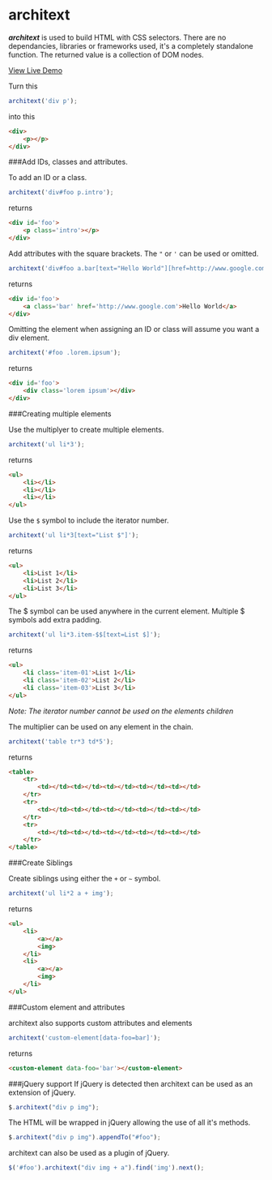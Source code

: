 # architext

***architext*** is used to build HTML with CSS selectors. There are no dependancies, libraries or frameworks used, it's a completely standalone function. The returned value is a collection of DOM nodes.

[View Live Demo](https://quozzo.github.io/architext/)

Turn this
```js
architext('div p');
```
into this
```html
<div>
    <p></p>
</div>
```

###Add IDs, classes and attributes.

To add an ID or a class.
```js
architext('div#foo p.intro');
```
returns
```html
<div id='foo'>
    <p class='intro'></p>
</div>
```
Add attributes with the square brackets. The `"` or `'` can be used or omitted.
```js
architext('div#foo a.bar[text="Hello World"][href=http://www.google.com]');
```
returns
```html
<div id='foo'>
    <a class='bar' href='http://www.google.com'>Hello World</a>
</div>
```
Omitting the element when assigning an ID or class will assume you want a div element.
```js
architext('#foo .lorem.ipsum');
```
returns
```html
<div id='foo'>
    <div class='lorem ipsum'></div>
</div>
```

###Creating multiple elements

Use the multiplyer to create multiple elements.
```js
architext('ul li*3');
```
returns
```html
<ul>
    <li></li>
    <li></li>
    <li></li>
</ul>
```
Use the `$` symbol to include the iterator number.
```js
architext('ul li*3[text="List $"]');
```
returns
```html
<ul>
    <li>List 1</li>
    <li>List 2</li>
    <li>List 3</li>
</ul>
```
The $ symbol can be used anywhere in the current element. Multiple $ symbols add extra padding.
```js
architext('ul li*3.item-$$[text=List $]');
```
returns
```html
<ul>
    <li class='item-01'>List 1</li>
    <li class='item-02'>List 2</li>
    <li class='item-03'>List 3</li>
</ul>
```
*Note: The iterator number cannot be used on the elements children*

The multiplier can be used on any element in the chain.
```js
architext('table tr*3 td*5');
```
returns
```html
<table>
    <tr>
        <td></td><td></td><td></td><td></td><td></td>
    </tr>
    <tr>
        <td></td><td></td><td></td><td></td><td></td>
    </tr>
    <tr>
        <td></td><td></td><td></td><td></td><td></td>
    </tr>
</table>
```

###Create Siblings

Create siblings using either the `+` or `~` symbol.
```js
architext('ul li*2 a + img');
```
returns
```html
<ul>
    <li>
        <a></a>
        <img>
    </li>
    <li>
        <a></a>
        <img>
    </li>
</ul>
```

###Custom element and attributes

architext also supports custom attributes and elements
```js
architext('custom-element[data-foo=bar]');
```
returns
```html
<custom-element data-foo='bar'></custom-element>
```

###jQuery support
If jQuery is detected then architext can be used as an extension of jQuery.
```js
$.architext("div p img");
```
The HTML will be wrapped in jQuery allowing the use of all it's methods.
```js
$.architext("div p img").appendTo("#foo");
```
architext can also be used as a plugin of jQuery.
```js
$('#foo').architext("div img + a").find('img').next();
```
